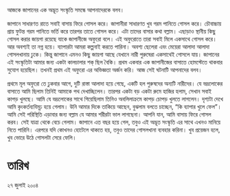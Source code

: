 আজকে জাপানের এক অদ্ভূত সংস্কৃতি সমন্ধে আপনাদেরকে বলব।

জাপানে সাধারণত রাতে সবাই বাসায় ফিরে গোসল করে। জাপানীরা সাধারণত খুব গরম পানিতে গোসল করে। চৌবাচ্চায় প্রায় ফুটন্ত গরম পানিতে ভর্তি করে তারপর তাতে গোসল করে। এটা তাদের বাসার কথা বল্লাম। এছাড়াও স্থানীয় কিছু গোসল করার জায়গা রয়েছে যাকে জাপানীজে অফুরো বলে। এই অফুরোতে তারা সবাই মিলে একসাথে গোসল করে। আর অবশ্যই তা নগ্ন হয়ে। ব্যাপারটা আমরা কল্পনাই করতে পারিনা। অবশ্য ছেলেরা এবং মেয়েরা আলাদা আলাদা গোসলখানায় ঢুকে। কিন্তু জাপানে এমনও কিছু জায়গা আছে যেখানে নারী পুরুষেরা একসাথেই গোসলে যায়। জাপানের এই সংস্কৃতিটা আমার জন্য একটা কালচালার শক্ ছিল বৈকি। প্রথম একবার এক জাপানীজের বাসাতে হোমস্টেতে থাকবার সুযোগ হয়েছিল। তখনই প্রথম এই অফুরো এর অভিজ্ঞতা অর্জন করি। আজ সেই ঘটনাটি আপনাদের বলব।

প্রথমে মূল অফুরো তে ঢুকবার আগে, দুটি রাস্তা আলাদা হয়ে গেছে, একটি হল পুরুষদের অন্যটি নারীদের। যে ভদ্রলোকের বাসাতে আমি ছিলাম তিনিই আমাকে পথ দেখাচ্ছিলেন। তারপর একটা বড় একটা রুমে হাজির হলাম, সেখান সবাই কাপড় খুলছে। আমি যে ভদ্রলোকের সাথে গিয়েছিলাম তিনিও অবলিলাক্রমে কাপড় চোপড় খুলতে লাগলেন। দৃশ্যটা দেখে আমি কৃংকর্তব্যবিমূঢ় হয়ে গেলাম। উনি আমার দিকে তাকিয়ে আছেন, বুঝলাম বলতে চাচ্ছেন, “কি ব্যাপার খুলে ফেল”। আমি সেই পরিস্থিতি এড়াবার জন্য বল্লাম যে আমার শরীরটা ভাল লাগছেনা। আপনি যান, আমি বাসায় ফিরে গোসল করব।
সেই যাত্রা থেকে বেচে গেলাম। জাপানে এত বছর হয়ে গেল, তবুও এই অদ্ভূত সংস্কৃতি এর সাথে এখনও মানিয়ে নিতে পারিনি।
এরপরে যদি কোখনও হোটেলে থাকতে হয়, তবুও তাদের গোসলখানা ব্যবহার করিনা। খুব প্রয়েজন হলে, খুব ভোরে উঠে গোসলটা সেরে ফেলি।

# তারিখ
২৭ জুলাই ২০০৪
